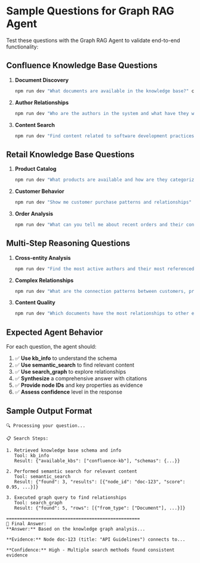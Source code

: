 # Sample Questions for Graph RAG Agent

Test these questions with the Graph RAG Agent to validate end-to-end functionality:

## Confluence Knowledge Base Questions

1. **Document Discovery**
   ```bash
   npm run dev "What documents are available in the knowledge base?" confluence-kb
   ```

2. **Author Relationships**
   ```bash
   npm run dev "Who are the authors in the system and what have they written?" confluence-kb
   ```

3. **Content Search**
   ```bash
   npm run dev "Find content related to software development practices" confluence-kb
   ```

## Retail Knowledge Base Questions

1. **Product Catalog**
   ```bash
   npm run dev "What products are available and how are they categorized?" retail-kb
   ```

2. **Customer Behavior**
   ```bash
   npm run dev "Show me customer purchase patterns and relationships" retail-kb
   ```

3. **Order Analysis**
   ```bash
   npm run dev "What can you tell me about recent orders and their contents?" retail-kb
   ```

## Multi-Step Reasoning Questions

1. **Cross-entity Analysis**
   ```bash
   npm run dev "Find the most active authors and their most referenced documents" confluence-kb
   ```

2. **Complex Relationships**
   ```bash
   npm run dev "What are the connection patterns between customers, products, and categories?" retail-kb
   ```

3. **Content Quality**
   ```bash
   npm run dev "Which documents have the most relationships to other entities?" confluence-kb
   ```

## Expected Agent Behavior

For each question, the agent should:

1. ✅ **Use kb_info** to understand the schema
2. ✅ **Use semantic_search** to find relevant content  
3. ✅ **Use search_graph** to explore relationships
4. ✅ **Synthesize** a comprehensive answer with citations
5. ✅ **Provide node IDs** and key properties as evidence
6. ✅ **Assess confidence** level in the response

## Sample Output Format

```
🔍 Processing your question...

📋 Search Steps:

1. Retrieved knowledge base schema and info
   Tool: kb_info
   Result: {"available_kbs": ["confluence-kb"], "schemas": {...}}

2. Performed semantic search for relevant content  
   Tool: semantic_search
   Result: {"found": 3, "results": [{"node_id": "doc-123", "score": 0.95, ...}]}

3. Executed graph query to find relationships
   Tool: search_graph  
   Result: {"found": 5, "rows": [{"from_type": ["Document"], ...}]}

==================================================
📝 Final Answer:
**Answer:** Based on the knowledge graph analysis...

**Evidence:** Node doc-123 (title: "API Guidelines") connects to...

**Confidence:** High - Multiple search methods found consistent evidence
```
